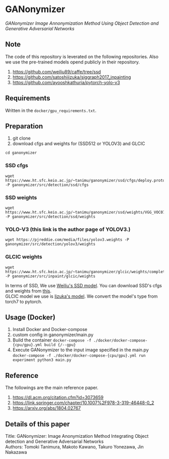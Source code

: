 # GANonymizer
*GANonymizer Image Annonymization Method Using Object Detection and Generative Adversarial Networks*

## Note
The code of this repository is leverated on the following repositories.
Also we use the pre-trained models opend publicly in their repository.
1. https://github.com/weiliu89/caffe/tree/ssd 
2. https://github.com/satoshiiizuka/siggraph2017_inpainting
3. https://github.com/ayooshkathuria/pytorch-yolo-v3

## Requirements
Written in the `docker/gpu_requirements.txt`.

## Preparation
1. git clone
2. download cfgs and weights for (SSD512 or YOLOV3) and GLCIC
```
cd ganonymizer
```
### SSD cfgs
```
wget https://www.ht.sfc.keio.ac.jp/~tanimu/ganonymizer/ssd/cfgs/deploy.prototxt -P ganonymizer/src/detection/ssd/cfgs 
```
### SSD weights
```
wget https://www.ht.sfc.keio.ac.jp/~tanimu/ganonymizer/ssd/weights/VGG_VOC0712Plus_SSD_512x512_iter_240000.caffemodel -P ganonymizer/src/detection/ssd/weights
```
### YOLO-V3 (this link is the author page of YOLOV3.)
```
wget https://pjreddie.com/media/files/yolov3.weights -P ganonymizer/src/detection/yolov3/weights
```
### GLCIC weights
```
wget https://www.ht.sfc.keio.ac.jp/~tanimu/ganonymizer/glcic/weights/completionnet_places2.pth -P ganonymizer/src/inpaint/glcic/weights
```
In terms of SSD, We use [Weiliu's SSD model](https://github.com/weiliu89/caffe/tree/ssd). You can download SSD's cfgs and weights from [this](https://github.com/weiliu89/caffe/tree/ssd).  
GLCIC model we use is [Iizuka's model](https://github.com/satoshiiizuka/siggraph2017_inpainting). We convert the model's type from torch7 to pytorch.


## Usage (Docker)
1. Install Docker and Docker-compose
1. custom config in ganonymizer/main.py
1. Build the container
`docker-compose -f ./docker/docker-compose-{cpu/gpu}.yml build {/--gpu}`
1. Execute GANonymizer to the input image specified in the main.py
`docker-compose -f ./docker/docker-compose-{cpu/gpu}.yml run experiment python3 main.py`


## Reference
The followings are the main reference paper.
1. https://dl.acm.org/citation.cfm?id=3073659
2. https://link.springer.com/chapter/10.1007%2F978-3-319-46448-0_2
3. https://arxiv.org/abs/1804.02767


## Details of this paper
Title: GANonymizer: Image Anonymization Method Integrating Object detection and Generative Adversarial Networks  
Authors: Tomoki Tanimura, Makoto Kawano, Takuro Yonezawa, Jin Nakazawa
